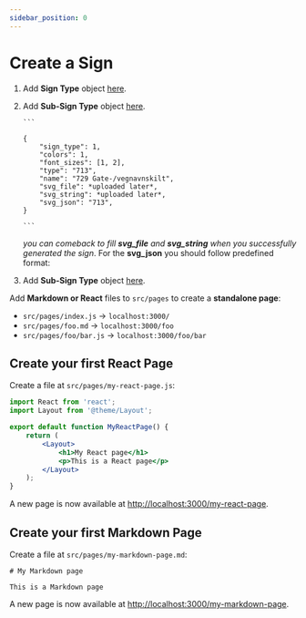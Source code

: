 ```yaml
---
sidebar_position: 0
---
```


# Create a Sign

1.  Add **Sign Type** object [here](https://api2.bdsamferdsel.no/sign_types/).
2.  Add **Sub-Sign Type** object [here](https://api2.bdsamferdsel.no/sign_sub_types/).

        ```

        {
            "sign_type": 1,
            "colors": 1,
            "font_sizes": [1, 2],
            "type": "713",
            "name": "729 Gate-/vegnavnskilt",
            "svg_file": *uploaded later*,
            "svg_string": *uploaded later*,
            "svg_json": "713",
        }

        ```

    *you can comeback to fill **svg_file** and **svg_string** when you successfully generated the sign*.
    For the **svg_json** you should follow predefined format:



3.  Add **Sub-Sign Type** object [here](https://api2.bdsamferdsel.no/sign_sub_types/).

Add **Markdown or React** files to `src/pages` to create a **standalone page**:

- `src/pages/index.js` → `localhost:3000/`
- `src/pages/foo.md` → `localhost:3000/foo`
- `src/pages/foo/bar.js` → `localhost:3000/foo/bar`

## Create your first React Page

Create a file at `src/pages/my-react-page.js`:

```jsx title="src/pages/my-react-page.js"
import React from 'react';
import Layout from '@theme/Layout';

export default function MyReactPage() {
	return (
		<Layout>
			<h1>My React page</h1>
			<p>This is a React page</p>
		</Layout>
	);
}
```

A new page is now available at [http://localhost:3000/my-react-page](http://localhost:3000/my-react-page).

## Create your first Markdown Page

Create a file at `src/pages/my-markdown-page.md`:

```mdx title="src/pages/my-markdown-page.md"
# My Markdown page

This is a Markdown page
```

A new page is now available at [http://localhost:3000/my-markdown-page](http://localhost:3000/my-markdown-page).
